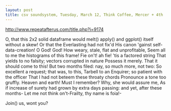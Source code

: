 ```yaml
---
layout: post
title: csv soundsystem, Tuesday, March 12, Think Coffee, Mercer + 4th
---
```



http://www.repeatafterus.com/title.php?i=9174

O, that this 2x2 solid dataframe would melt()
apply() and ggplot() itself without a skew!
Or that the Everlasting had not fix'd
His canon 'gainst self-data-creation! O God! God!
How weary, stale, flat and unprofitable,
Seem all to me the histograms of this frame!
Fie on't! ah fie! 'tis a factored string
That yields to no falsity; vectors corrupted in nature
Possess it merely. That it should come to this!
But two months filed: nay, so much more, not two:
So excellent a request; that was, to this,
Tarbell to an Enquirer; so patient with the officer
That I had not beteem these throaty chords
Pronounce a tone too gruffly. Heaven and earth!
Must I remember? Why, she would assure me,
As if increase of surety had grown
by extra days passing: and yet, after these months-
Let me not think on't-Frailty, thy name is foia!-

Join() us, wont you?